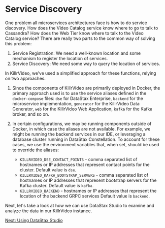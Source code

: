 # Service Discovery 

One problem all microservices architectures face is how to do service discovery. How does
the Video Catalog service know where to go to talk to Cassandra? How does the Web Tier know
where to talk to the Video Catalog service? There are really two parts to the common way of 
solving this problem:

1. Service Registration: We need a well-known location and some mechanism to register the
location of services.
1. Service Discovery: We need some way to query the location of services.

In KillrVideo, we've used a simplified approach for these functions, relying on two approaches.

1. Since the components of KillrVideo are primarily deployed in Docker, the primary approach used is to
use the service aliases defined in the `docker-compose` files: `dse` for DataStax Enterprise, `backend` for the
microservice implementation, `generator` for the KillrVideo Data Generator, `web` for the KillrVideo Web Application,
`kafka` for the Kafka broker, and so on.

1. In certain configurations, we may be running components outside of Docker, in which case the aliases are not 
available. For example, we might be running the backend services in our IDE, or leveraging a database cluster
running in DataStax Constellation. To account for these cases, we use the environment variables that, when set,
should be used to override the aliases:

    - `KILLRVIDEO_DSE_CONTACT_POINTS` - comma separated list of hostnames or IP addresses that represent contact points 
    for the cluster. Default value is `dse`.
    - `KILLRVIDEO_KAFKA_BOOTSTRAP_SERVERS` - comma separated list of hostnames or IP addresses that represent bootstrap
    servers for the Kafka cluster. Default value is `kafka`.
    - `KILLRVIDEO_BACKEND` - hostnames or IP addresses that represent the location of the backend GRPC services 
    Default value is `backend`.

Next, let's take a look at how we can use DataStax Studio to examine and analyze the data
in our KillrVideo instance.

[Next: Using DataStax Studio][next]

[prev]: /docs/guides/docker/
[next]: /docs/guides/datastax-studio/